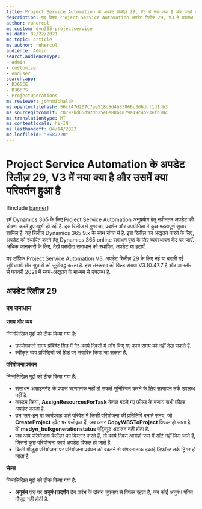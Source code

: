 ```yaml
---
title: Project Service Automation के अपडेट रिलीज़ 29, V3 में नया क्या है और उसमें क्या परिवर्तन हुआ है
description: यह विषय Project Service Automation अपडेट रिलीज़ 29, V3 में उपलब्ध सुविधाओं और सुधारों को सूचीबद्ध करता है.
author: ruhercul
ms.custom: dyn365-projectservice
ms.date: 02/22/2021
ms.topic: article
ms.author: ruhercul
audience: Admin
search.audienceType:
- admin
- customizer
- enduser
search.app:
- D365CE
- D365PS
- ProjectOperations
ms.reviewer: johnmichalak
ms.openlocfilehash: 56cf47d207c7ee518d5d4b53866c3d6ddf1d1fb3
ms.sourcegitcommit: c0792bd65d92db25e0e8864879a19c4b93efb10c
ms.translationtype: MT
ms.contentlocale: hi-IN
ms.lasthandoff: 04/14/2022
ms.locfileid: "8587220"
---
```

# <a name="whats-new-or-changed-in-project-service-automation-update-release-29-v3"></a>Project Service Automation के अपडेट रिलीज़ 29, V3 में नया क्या है और उसमें क्या परिवर्तन हुआ है

[!include [banner](../includes/psa-now-project-operations.md)]

हमें Dynamics 365 के लिए Project Service Automation अनुप्रयोग हेतु नवीनतम अपडेट की घोषणा करते हुए खुशी हो रही है. इस रिलीज़ में गुणवत्ता, प्रदर्शन और उपयोगिता में कुछ महत्वपूर्ण सुधार शामिल हैं. यह रिलीज़ Dynamics 365 9.x के साथ संगत में है. इस रिलीज़ का अद्यतन करने के लिए, अपडेट को स्थापित करने हेतु Dynamics 365 online समाधन पृष्ठ के लिए व्यवस्थापन केंद्र पर जाएँ. अधिक जानकारी के लिए, देखें [पसंदीदा समाधान को स्थापित, अपडेट या हटाएँ](/power-platform/admin/install-remove-preferred-solution).

यह टॉपिक Project Service Automation V3, अपडेट रिलीज़ 29 के लिए नई या बदली गई सुविधाओं और सुधारों को सूचीबद्ध करता है. इस संस्करण की बिल्ड संख्या V3.10.47.7 है और आमतौर से फरवरी 2021 में स्वयं-अद्यतन के माध्यम से उपलब्ध है.

## <a name="update-release-29"></a>अपडेट रिलीज़ 29

### <a name="bug-fixes"></a>बग समाधान

**समय और व्यय**

निम्नलिखित मुद्दों को ठीक किया गया है:

- उपयोगकर्ता समय प्रविष्टि ग्रिड में गैर-कार्य दिवसों में लॉग किए गए कार्य समय को नहीं देख सकते हैं.
- स्वीकृत व्यय प्रविष्टियों को ग्रिड पर संपादित किया जा सकता है.

**परियोजना प्रबंधन**

निम्नलिखित मुद्दों को ठीक किया गया है:

- संसाधन असाइनमेंट के प्रयास ऋणात्मक नहीं हो सकते सुनिश्चित करने के लिए सत्यापन तर्क उपलब्ध नहीं है.
- कस्टम क्रिया, **AssignResourcesForTask** केवल बदले गए फ़ील्ड के बजाय सभी फ़ील्ड अपडेट करता है.
- उन प्लग-इन या कार्यप्रवाह वाले परिवेश में किसी परियोजना की प्रतिलिपि बनाते समय, जो **CreateProject** इवेंट पर पंजीकृत हैं, अब अगर **CopyWBSToProject** विफल हो जाता है, तो **msdyn_bulkgenerationstatus** एट्रिब्यूट अद्यतन नहीं होता है.
- जब आप परियोजना कैलेंडर का विस्तार करते हैं, तो कार्य दिवस आरोही क्रम में सॉर्ट नहीं किए जाते हैं, जिससे कुछ परियोजना कार्य अपडेट विफल हो जाते हैं.
- किसी मौजूदा परियोजना पर परियोजना प्रबंधन को बदलने से संगठनात्मक इकाई डिफ़ॉल्ट तर्क ट्रिगर हो जाता है.

**सेल्स**

निम्नलिखित मुद्दों को ठीक किया गया है:

- **अनुबंध** पृष्ठ पर **अनुबंध प्रदर्शन** टैब प्रारंभ के दौरान चुपचाप से विफल रहता है, जब कोई अनुबंध पंक्ति मौजूद नहीं होती है.
